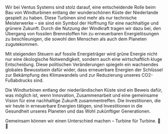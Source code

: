 Wir bei Ventus Systems sind stolz darauf, eine entscheidende Rolle beim Bau von Windturbinen entlang der wunderschönen Küste der Niederlande gespielt zu haben. Diese Turbinen sind mehr als nur technische Meisterwerke – sie sind ein Symbol der Hoffnung für eine nachhaltige und grünere Zukunft. Durch die Nutzung der Windkraft tragen wir dazu bei, den Übergang von fossilen Brennstoffen hin zu erneuerbaren Energielösungen zu beschleunigen, die sowohl den Menschen als auch dem Planeten zugutekommen.

Mit steigenden Steuern auf fossile Energieträger wird grüne Energie nicht nur eine ökologische Notwendigkeit, sondern auch eine wirtschaftlich kluge Entscheidung. Diese politischen Veränderungen spiegeln ein wachsendes globales Bewusstsein dafür wider, dass erneuerbare Energien der Schlüssel zur Bekämpfung des Klimawandels und zur Reduzierung unseres CO2-Fußabdrucks sind.

Die Windturbinen entlang der niederländischen Küste sind ein Beweis dafür, was möglich ist, wenn Innovation, Zusammenarbeit und eine gemeinsame Vision für eine nachhaltige Zukunft zusammentreffen. Die Investitionen, die wir heute in erneuerbare Energien tätigen, sind Investitionen in die Gesundheit unseres Planeten und das Wohl zukünftiger Generationen.

Gemeinsam können wir einen Unterschied machen – Turbine für Turbine. 🌱💨
